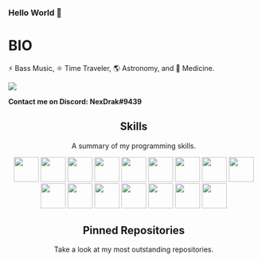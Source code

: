 ### Hello World 👋

<!--
**alexa-00/alexa-00** is a ✨ _special_ ✨ repository because its `README.md` (this file) appears on your GitHub profile.

Here are some ideas to get you started:

- 🔭 I’m currently working on ...
- 🌱 I’m currently learning ...
- 👯 I’m looking to collaborate on ...
- 🤔 I’m looking for help with ...
- 💬 Ask me about ...
- 📫 How to reach me: ...
- 😄 Pronouns: ...
- ⚡ Fun fact: ...
-->
<!-- <img align='left' src='https://raw.githubusercontent.com/sammwyy/sammwyy/master/sprites/LinkFront_Beat.gif' width='20%'>  
<img align='right' src='https://raw.githubusercontent.com/sammwyy/sammwyy/master/sprites/zelda.gif' width='20%'>  -->

# BIO
<!-- CEO on [2LStudios](https://twitter.com/2lstudios), [SlickLearn](https://twitter.com/slicklearn) and [Arkflame Network](https://twitter.com/ArkflameNetwork) -->

⚡ Bass Music, ⚛️ Time Traveler, 🌎 Astronomy, and 🧪 Medicine.  
  
![](https://komarev.com/ghpvc/?username=alexa-00&color=blueviolet)

**Contact me on Discord: NexDrak#9439**

<!-- <h2 align="center">Projects</h2>
<p align="center">Take a look at my most outstanding projects.</p>  -->

<!--| <a href="http://slicklearn.xyz" target="_blank">**Slicklearn**</a> | <a href="https://github.com/2lstudios/lune-server" target="_blank">**LuneServer**</a> | <a href="https://github.com/2lstudios/lune-auth" target="_blank">**LuneAuth**</a> | <a href="http://2lidea.glitch.me" target="_blank">**IDEA**</a> |
| :---: | :---: | :---: | :---: |
| <img align='center' src='https://raw.githubusercontent.com/sammwyy/sammwyy/master/projects/slicklearn.png' height='100px'> | <img align='center' src='https://raw.githubusercontent.com/sammwyy/sammwyy/master/projects/luneserver.png' height='100px'> | <img align='center' src='https://raw.githubusercontent.com/sammwyy/sammwyy/master/projects/luneauth.png' height='100px'>  | <img align='center' src='https://raw.githubusercontent.com/sammwyy/sammwyy/master/projects/idea.png' height='100px'> |
| <a href="http://slicklearn.xyz" target="_blank">`slicklearn.xyz`</a> | <a href="http://github.com/2lstudios/lune-server" target="_blank">`github.com/2lstudios/lune-server`</a> | <a href="http://github.com/2lstudios/lune-auth" target="_blank">`github.com/2lstudios/lune-auth`</a> | <a href="https://2lidea.glitch.me/"  target="_blank">`2lidea.glitch.me`</a> |  -->

<!-- <h2 align="center">Organizations</h2>
<p align="center">A summary of organizations in which I participate.</p> -->

<!-- | <a href="https://github.com/2lstudios" target="_blank">**2LStudios**</a> | <a href="https://github.com/2LStudios-MC" target="_blank">**2LSMC**</a> | <a href="https://github.com/rubiuscorp" target="_blank">**RubiusCorp**</a> | <a href="https://github.com/playpulse" target="_blank">**Pulse**</a> |
|:---: | :---: | :---: | :---:|
| <img align='center' src='https://avatars0.githubusercontent.com/u/47465684?s=200&v=4' height='100px'> | <img align='center' src='https://avatars2.githubusercontent.com/u/53847752?s=200&v=4' height='100px'> | <img align='center' src='https://avatars2.githubusercontent.com/u/60458264?s=200&v=4' height='100px'>  | <img align='center' src='https://avatars3.githubusercontent.com/u/56809805?s=200&v=4' height='100px'> |
| <a href="http://github.com/2lstudios" target="_blank">`github.com/2lstudios`</a> | <a href="http://github.com/2lstudios-mc" target="_blank">`github.com/2lstudios-mc`</a> | <a href="https://github.com/rubiuscorp" target="_blank">`github.com/rubiuscorp`</a> | <a href="https://github.com/playpulse" target="_blank">`github.com/playpulse`</a> | -->

<h2 align="center">Skills</h2>
<p align="center">A summary of my programming skills.</p>

<p align="center">
  <img src='https://raw.githubusercontent.com/sammwyy/sammwyy/master/skills/angular.png' height='50px'>
  <img src='https://raw.githubusercontent.com/sammwyy/sammwyy/master/skills/cpp.png' height='50px'>
  <img src='https://raw.githubusercontent.com/sammwyy/sammwyy/master/skills/csharp.png' height='50px'>
  <img src='https://raw.githubusercontent.com/sammwyy/sammwyy/master/skills/css.png' height='50px'>
  <img src='https://raw.githubusercontent.com/sammwyy/sammwyy/master/skills/express.png' height='50px'>
  <img src='https://raw.githubusercontent.com/sammwyy/sammwyy/master/skills/html.png' height='50px'>
  <img src='https://raw.githubusercontent.com/sammwyy/sammwyy/master/skills/java.png' height='50px'>
  <img src='https://raw.githubusercontent.com/sammwyy/sammwyy/master/skills/javascript.jpg' height='50px'>
  <img src='https://raw.githubusercontent.com/sammwyy/sammwyy/master/skills/lua.png' height='50px'>
  <img src='https://raw.githubusercontent.com/sammwyy/sammwyy/master/skills/mongo.png' height='50px'>
  <img src='https://raw.githubusercontent.com/sammwyy/sammwyy/master/skills/nodejs.png' height='50px'>
  <img src='https://raw.githubusercontent.com/sammwyy/sammwyy/master/skills/php.png' height='50px'>
  <img src='https://raw.githubusercontent.com/sammwyy/sammwyy/master/skills/python.png' height='50px'>
  <img src='https://raw.githubusercontent.com/sammwyy/sammwyy/master/skills/react.png' height='50px'>
  <img src='https://raw.githubusercontent.com/sammwyy/sammwyy/master/skills/unity.png' height='50px'>
  <img src='https://raw.githubusercontent.com/sammwyy/sammwyy/master/skills/vue.png' height='50px'>
</p>

<h2 align="center">Pinned Repositories</h2>
<p align="center">Take a look at my most outstanding repositories.</p>

